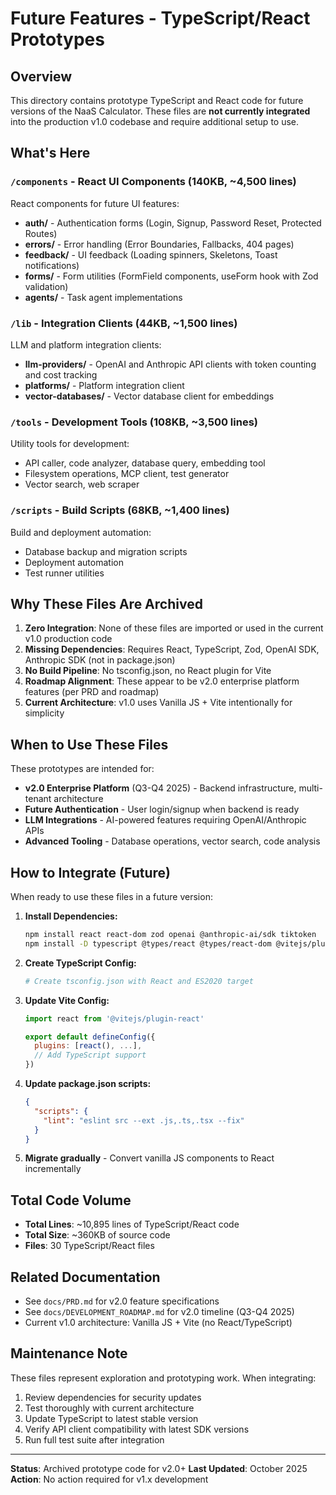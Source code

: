 # Future Features - TypeScript/React Prototypes

## Overview

This directory contains prototype TypeScript and React code for future versions of the NaaS Calculator. These files are **not currently integrated** into the production v1.0 codebase and require additional setup to use.

## What's Here

### `/components` - React UI Components (140KB, ~4,500 lines)
React components for future UI features:
- **auth/** - Authentication forms (Login, Signup, Password Reset, Protected Routes)
- **errors/** - Error handling (Error Boundaries, Fallbacks, 404 pages)
- **feedback/** - UI feedback (Loading spinners, Skeletons, Toast notifications)
- **forms/** - Form utilities (FormField components, useForm hook with Zod validation)
- **agents/** - Task agent implementations

### `/lib` - Integration Clients (44KB, ~1,500 lines)
LLM and platform integration clients:
- **llm-providers/** - OpenAI and Anthropic API clients with token counting and cost tracking
- **platforms/** - Platform integration client
- **vector-databases/** - Vector database client for embeddings

### `/tools` - Development Tools (108KB, ~3,500 lines)
Utility tools for development:
- API caller, code analyzer, database query, embedding tool
- Filesystem operations, MCP client, test generator
- Vector search, web scraper

### `/scripts` - Build Scripts (68KB, ~1,400 lines)
Build and deployment automation:
- Database backup and migration scripts
- Deployment automation
- Test runner utilities

## Why These Files Are Archived

1. **Zero Integration**: None of these files are imported or used in the current v1.0 production code
2. **Missing Dependencies**: Requires React, TypeScript, Zod, OpenAI SDK, Anthropic SDK (not in package.json)
3. **No Build Pipeline**: No tsconfig.json, no React plugin for Vite
4. **Roadmap Alignment**: These appear to be v2.0 enterprise platform features (per PRD and roadmap)
5. **Current Architecture**: v1.0 uses Vanilla JS + Vite intentionally for simplicity

## When to Use These Files

These prototypes are intended for:
- **v2.0 Enterprise Platform** (Q3-Q4 2025) - Backend infrastructure, multi-tenant architecture
- **Future Authentication** - User login/signup when backend is ready
- **LLM Integrations** - AI-powered features requiring OpenAI/Anthropic APIs
- **Advanced Tooling** - Database operations, vector search, code analysis

## How to Integrate (Future)

When ready to use these files in a future version:

1. **Install Dependencies:**
   ```bash
   npm install react react-dom zod openai @anthropic-ai/sdk tiktoken
   npm install -D typescript @types/react @types/react-dom @vitejs/plugin-react
   ```

2. **Create TypeScript Config:**
   ```bash
   # Create tsconfig.json with React and ES2020 target
   ```

3. **Update Vite Config:**
   ```javascript
   import react from '@vitejs/plugin-react'

   export default defineConfig({
     plugins: [react(), ...],
     // Add TypeScript support
   })
   ```

4. **Update package.json scripts:**
   ```json
   {
     "scripts": {
       "lint": "eslint src --ext .js,.ts,.tsx --fix"
     }
   }
   ```

5. **Migrate gradually** - Convert vanilla JS components to React incrementally

## Total Code Volume

- **Total Lines**: ~10,895 lines of TypeScript/React code
- **Total Size**: ~360KB of source code
- **Files**: 30 TypeScript/React files

## Related Documentation

- See `docs/PRD.md` for v2.0 feature specifications
- See `docs/DEVELOPMENT_ROADMAP.md` for v2.0 timeline (Q3-Q4 2025)
- Current v1.0 architecture: Vanilla JS + Vite (no React/TypeScript)

## Maintenance Note

These files represent exploration and prototyping work. When integrating:
1. Review dependencies for security updates
2. Test thoroughly with current architecture
3. Update TypeScript to latest stable version
4. Verify API client compatibility with latest SDK versions
5. Run full test suite after integration

---

**Status**: Archived prototype code for v2.0+
**Last Updated**: October 2025
**Action**: No action required for v1.x development
